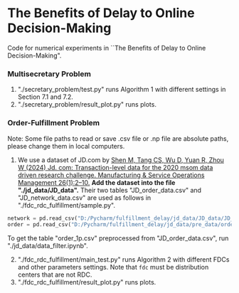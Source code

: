 # The Benefits of Delay to Online Decision-Making

Code for numerical experiments in ``The Benefits of Delay to Online Decision-Making".

### Multisecretary Problem

1. "./secretary_problem/test.py" runs Algorithm 1 with different settings in Section 7.1 and 7.2.
2. "./secretary_problem/result_plot.py" runs plots.

### Order-Fulfillment Problem

Note: Some file paths to read or save .csv file or .np file are absolute paths, please change them in local computers.

1. We use a dataset of JD.com by [Shen M, Tang CS, Wu D, Yuan R, Zhou W (2024) Jd. com: Transaction-level data for the 2020 msom data driven research challenge. Manufacturing & Service Operations Management 26(1):2–10.](https://pubsonline.informs.org/doi/abs/10.1287/msom.2020.0900) **Add the dataset into the file "./jd_data/JD_data".** Their two tables "JD_order_data.csv" and "JD_network_data.csv" are used as follows in "./fdc_rdc_fulfillment/sample.py".

```python
network = pd.read_csv("D:/Pycharm/fulfillment_delay/jd_data/JD_data/JD_network_data.csv")
order = pd.read_csv("D:/Pycharm/fulfillment_delay/jd_data/pre_data/order_1p.csv")
```

To get the table "order_1p.csv" preprocessed from "JD_order_data.csv", run "./jd_data/data_filter.ipynb".

2. "./fdc_rdc_fulfillment/main_test.py" runs Algorithm 2 with different FDCs and other parameters settings. Note that `fdc` must be distribution centers that are not RDC.
3. "./fdc_rdc_fulfillment/result_plot.py" runs plots.
